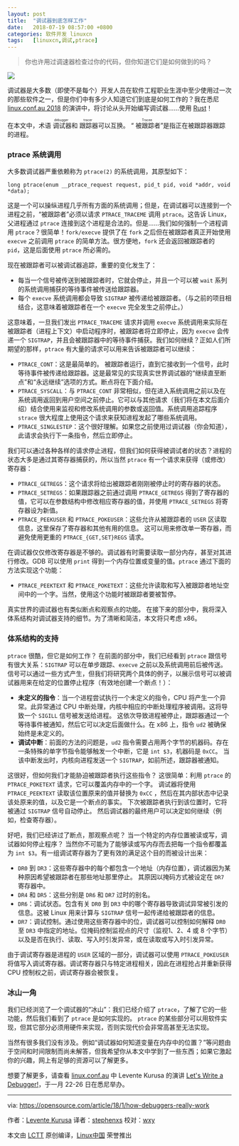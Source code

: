 ```yaml
---
layout: post
title:	"调试器到底怎样工作"
date:	2018-07-19 08:57:00 +0800 
categories:	软件开发 linuxcn 
tags:	[linuxcn,调试,ptrace]
---
```




> 
> 你也许用过调速器检查过你的代码，但你知道它们是如何做到的吗？
> 
> 
> 


![](/Asserts/Images//attachment/album/201807/18/230247sopnnhcu2uepgnae.jpg)


调试器是大多数（即使不是每个）开发人员在软件工程职业生涯中至少使用过一次的那些软件之一，但是你们中有多少人知道它们到底是如何工作的？我在悉尼 [linux.conf.au 2018](https://linux.conf.au/index.html) 的演讲中，将讨论从头开始编写调试器……使用 [Rust](https://www.rust-lang.org)！


在本文中，术语<ruby> 调试器 <rt>  debugger </rt></ruby>和<ruby> 跟踪器 <rt>  tracer </rt></ruby>可以互换。 “<ruby> 被跟踪者 <rt>  Tracee </rt></ruby>”是指正在被跟踪器跟踪的进程。


### ptrace 系统调用


大多数调试器严重依赖称为 `ptrace(2)` 的系统调用，其原型如下：



```
long ptrace(enum __ptrace_request request, pid_t pid, void *addr, void *data);

```

这是一个可以操纵进程几乎所有方面的系统调用；但是，在调试器可以连接到一个进程之前，“被跟踪者”必须以请求 `PTRACE_TRACEME` 调用 `ptrace`。这告诉 Linux，父进程通过 `ptrace` 连接到这个进程是合法的。但是……我们如何强制一个进程调用 `ptrace`？很简单！`fork/execve` 提供了在 `fork` 之后但在被跟踪者真正开始使用 `execve` 之前调用 `ptrace` 的简单方法。很方便地，`fork` 还会返回被跟踪者的 `pid`，这是后面使用 `ptrace` 所必需的。


现在被跟踪者可以被调试器追踪，重要的变化发生了：


* 每当一个信号被传送到被跟踪者时，它就会停止，并且一个可以被 `wait` 系列的系统调用捕获的等待事件被传送给跟踪器。
* 每个 `execve` 系统调用都会导致 `SIGTRAP` 被传递给被跟踪者。（与之前的项目相结合，这意味着被跟踪者在一个 `execve` 完全发生之前停止。）


这意味着，一旦我们发出 `PTRACE_TRACEME` 请求并调用 `execve` 系统调用来实际在被跟踪者（进程上下文）中启动程序时，被跟踪者将立即停止，因为 `execve` 会传递一个 `SIGTRAP`，并且会被跟踪器中的等待事件捕获。我们如何继续？正如人们所期望的那样，`ptrace` 有大量的请求可以用来告诉被跟踪者可以继续：


* `PTRACE_CONT`：这是最简单的。 被跟踪者运行，直到它接收到一个信号，此时等待事件被传递给跟踪器。这是最常见的实现真实世界调试器的“继续直至断点”和“永远继续”选项的方式。断点将在下面介绍。
* `PTRACE_SYSCALL`：与 `PTRACE_CONT` 非常相似，但在进入系统调用之前以及在系统调用返回到用户空间之前停止。它可以与其他请求（我们将在本文后面介绍）结合使用来监视和修改系统调用的参数或返回值。系统调用追踪程序 `strace` 很大程度上使用这个请求来获知进程发起了哪些系统调用。
* `PTRACE_SINGLESTEP`：这个很好理解。如果您之前使用过调试器（你会知道），此请求会执行下一条指令，然后立即停止。


我们可以通过各种各样的请求停止进程，但我们如何获得被调试者的状态？进程的状态大多是通过其寄存器捕获的，所以当然 `ptrace` 有一个请求来获得（或修改）寄存器：


* `PTRACE_GETREGS`：这个请求将给出被跟踪者刚刚被停止时的寄存器的状态。
* `PTRACE_SETREGS`：如果跟踪器之前通过调用 `PTRACE_GETREGS` 得到了寄存器的值，它可以在参数结构中修改相应寄存器的值，并使用 `PTRACE_SETREGS` 将寄存器设为新值。
* `PTRACE_PEEKUSER` 和 `PTRACE_POKEUSER`：这些允许从被跟踪者的 `USER` 区读取信息，这里保存了寄存器和其他有用的信息。 这可以用来修改单一寄存器，而避免使用更重的 `PTRACE_{GET,SET}REGS` 请求。


在调试器仅仅修改寄存器是不够的。调试器有时需要读取一部分内存，甚至对其进行修改。GDB 可以使用 `print` 得到一个内存位置或变量的值。`ptrace` 通过下面的方法实现这个功能：


* `PTRACE_PEEKTEXT` 和 `PTRACE_POKETEXT`：这些允许读取和写入被跟踪者地址空间中的一个字。当然，使用这个功能时被跟踪者要被暂停。


真实世界的调试器也有类似断点和观察点的功能。 在接下来的部分中，我将深入体系结构对调试器支持的细节。为了清晰和简洁，本文将只考虑 x86。


### 体系结构的支持


`ptrace` 很酷，但它是如何工作？ 在前面的部分中，我们已经看到 `ptrace` 跟信号有很大关系：`SIGTRAP` 可以在单步跟踪、`execve` 之前以及系统调用前后被传送。信号可以通过一些方式产生，但我们将研究两个具体的例子，以展示信号可以被调试器用来在给定的位置停止程序（有效地创建一个断点！）：


* **未定义的指令**：当一个进程尝试执行一个未定义的指令，CPU 将产生一个异常。此异常通过 CPU 中断处理，内核中相应的中断处理程序被调用。这将导致一个 `SIGILL` 信号被发送给进程。 这依次导致进程被停止，跟踪器通过一个等待事件被通知，然后它可以决定后面做什么。在 x86 上，指令 `ud2` 被确保始终是未定义的。
* **调试中断**：前面的方法的问题是，`ud2` 指令需要占用两个字节的机器码。存在一条特殊的单字节指令能够触发一个中断，它是 `int $3`，机器码是 `0xCC`。 当该中断发出时，内核向进程发送一个 `SIGTRAP`，如前所述，跟踪器被通知。


这很好，但如何我们才能胁迫被跟踪者执行这些指令？ 这很简单：利用 `ptrace` 的 `PTRACE_POKETEXT` 请求，它可以覆盖内存中的一个字。 调试器将使用 `PTRACE_PEEKTEXT` 读取该位置原来的值并替换为 `0xCC` ，然后在其内部状态中记录该处原来的值，以及它是一个断点的事实。 下次被跟踪者执行到该位置时，它将被通过 `SIGTRAP` 信号自动停止。 然后调试器的最终用户可以决定如何继续（例如，检查寄存器）。


好吧，我们已经讲过了断点，那观察点呢？ 当一个特定的内存位置被读或写，调试器如何停止程序？ 当然你不可能为了能够读或写内存而去把每一个指令都覆盖为 `int $3`。有一组调试寄存器为了更有效的满足这个目的而被设计出来：


* `DR0` 到 `DR3`：这些寄存器中的每个都包含一个地址（内存位置），调试器因为某种原因希望被跟踪者在那些地址那里停止。 其原因以掩码方式被设定在 `DR7` 寄存器中。
* `DR4` 和 `DR5`：这些分别是 `DR6` 和 `DR7` 过时的别名。
* `DR6`：调试状态。包含有关 `DR0` 到 `DR3` 中的哪个寄存器导致调试异常被引发的信息。这被 Linux 用来计算与 `SIGTRAP` 信号一起传递给被跟踪者的信息。
* `DR7`：调试控制。通过使用这些寄存器中的位，调试器可以控制如何解释 `DR0` 至 `DR3` 中指定的地址。位掩码控制监视点的尺寸（监视1、2、4 或 8 个字节）以及是否在执行、读取、写入时引发异常，或在读取或写入时引发异常。


由于调试寄存器是进程的 `USER` 区域的一部分，调试器可以使用 `PTRACE_POKEUSER` 将值写入调试寄存器。调试寄存器只与特定进程相关，因此在进程抢占并重新获得 CPU 控制权之前，调试寄存器会被恢复。


### 冰山一角


我们已经浏览了一个调试器的“冰山”：我们已经介绍了 `ptrace`，了解了它的一些功能，然后我们看到了 `ptrace` 是如何实现的。 `ptrace` 的某些部分可以用软件实现，但其它部分必须用硬件来实现，否则实现代价会非常高甚至无法实现。


当然有很多我们没有涉及。例如“调试器如何知道变量在内存中的位置？”等问题由于空间和时间限制而尚未解答，但我希望你从本文中学到了一些东西；如果它激起你的兴趣，网上有足够的资源可以了解更多。


想要了解更多，请查看 [linux.conf.au](https://linux.conf.au/index.html) 中 Levente Kurusa 的演讲 [Let's Write a Debugger!](https://rego.linux.conf.au/schedule/presentation/91/)，于一月 22-26 日在悉尼举办。




---


via: <https://opensource.com/article/18/1/how-debuggers-really-work>


作者：[Levente Kurusa](https://opensource.com/users/lkurusa) 译者：[stephenxs](https://github.com/stephenxs) 校对：[wxy](https://github.com/wxy)


本文由 [LCTT](https://github.com/LCTT/TranslateProject) 原创编译，[Linux中国](https://linux.cn/) 荣誉推出
